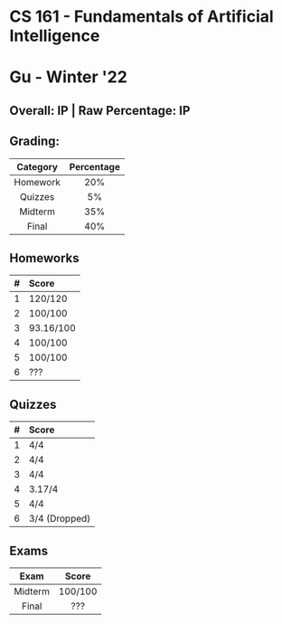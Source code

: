 # CS 161 - Fundamentals of Artificial Intelligence

# Gu - Winter '22

## Overall: IP | Raw Percentage: IP

## Grading:

| Category | Percentage |
| :------: | :--------: |
| Homework |    20%     |
| Quizzes  |     5%     |
| Midterm  |    35%     |
|  Final   |    40%     |

## Homeworks

|  #   | Score     |
| :--: | :-------- |
|  1   | 120/120   |
|  2   | 100/100   |
|  3   | 93.16/100 |
|  4   | 100/100   |
|  5   | 100/100   |
|  6   | ???       |

## Quizzes

|  #   | Score         |
| :--: | :------------ |
|  1   | 4/4           |
|  2   | 4/4           |
|  3   | 4/4           |
|  4   | 3.17/4        |
|  5   | 4/4           |
|  6   | 3/4 (Dropped) |

## Exams

|  Exam   |  Score  |
| :-----: | :-----: |
| Midterm | 100/100 |
|  Final  |   ???   |

